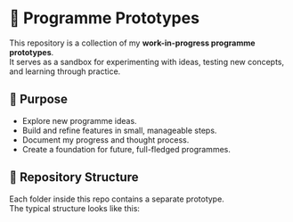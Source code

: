 # 🧪 Programme Prototypes

This repository is a collection of my **work-in-progress programme prototypes**.  
It serves as a sandbox for experimenting with ideas, testing new concepts, and learning through practice.  

## 📌 Purpose
- Explore new programme ideas.
- Build and refine features in small, manageable steps.
- Document my progress and thought process.
- Create a foundation for future, full-fledged programmes.

## 📂 Repository Structure
Each folder inside this repo contains a separate prototype.  
The typical structure looks like this:
